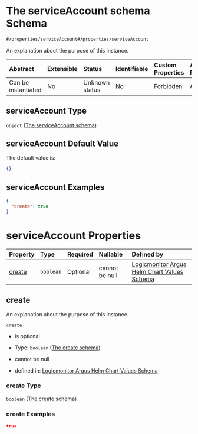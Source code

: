 # The serviceAccount schema Schema

```txt
#/properties/serviceAccount#/properties/serviceAccount
```

An explanation about the purpose of this instance.

| Abstract            | Extensible | Status         | Identifiable | Custom Properties | Additional Properties | Access Restrictions | Defined In                                                        |
| :------------------ | :--------- | :------------- | :----------- | :---------------- | :-------------------- | :------------------ | :---------------------------------------------------------------- |
| Can be instantiated | No         | Unknown status | No           | Forbidden         | Allowed               | none                | [values.schema.json\*](values.schema.json "open original schema") |

## serviceAccount Type

`object` ([The serviceAccount schema](values-properties-the-serviceaccount-schema.md))

## serviceAccount Default Value

The default value is:

```json
{}
```

## serviceAccount Examples

```json
{
  "create": true
}
```

# serviceAccount Properties

| Property          | Type      | Required | Nullable       | Defined by                                                                                                                                                                                                              |
| :---------------- | :-------- | :------- | :------------- | :---------------------------------------------------------------------------------------------------------------------------------------------------------------------------------------------------------------------- |
| [create](#create) | `boolean` | Optional | cannot be null | [Logicmonitor Argus Helm Chart Values Schema](values-properties-the-serviceaccount-schema-properties-the-create-schema.md "#/properties/serviceAccount/properties/create#/properties/serviceAccount/properties/create") |

## create

An explanation about the purpose of this instance.

`create`

*   is optional

*   Type: `boolean` ([The create schema](values-properties-the-serviceaccount-schema-properties-the-create-schema.md))

*   cannot be null

*   defined in: [Logicmonitor Argus Helm Chart Values Schema](values-properties-the-serviceaccount-schema-properties-the-create-schema.md "#/properties/serviceAccount/properties/create#/properties/serviceAccount/properties/create")

### create Type

`boolean` ([The create schema](values-properties-the-serviceaccount-schema-properties-the-create-schema.md))

### create Examples

```json
true
```
